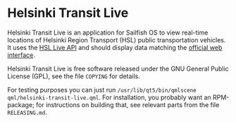 Helsinki Transit Live
=====================

Helsinki Transit Live is an application for Sailfish OS to view
real-time locations of Helsinki Region Transport (HSL) public
transportation vehicles. It uses the [HSL Live API][1] and should
display data matching the [official web interface][2].

[1]: http://developer.reittiopas.fi/pages/en/other-apis.php
[2]: http://live.mattersoft.fi/hklkartta/

Helsinki Transit Live is free software released under the GNU General
Public License (GPL), see the file `COPYING` for details.

For testing purposes you can just run `/usr/lib/qt5/bin/qmlscene
qml/helsinki-transit-live.qml`. For installation, you probably want an
RPM-package; for instructions on building that, see relevant parts from
the file `RELEASING.md`.

